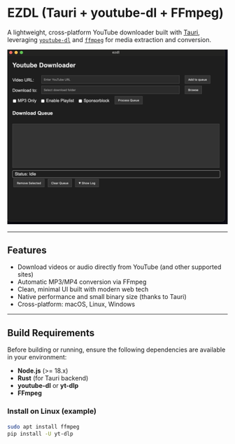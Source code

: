 # EZDL (Tauri + youtube-dl + FFmpeg)

A lightweight, cross-platform YouTube downloader built with [Tauri](https://tauri.app/), leveraging [`youtube-dl`](https://github.com/ytdl-org/youtube-dl) and [`ffmpeg`](https://ffmpeg.org/) for media extraction and conversion.

![App Screenshot](./screenshot.png)

---

## Features

- Download videos or audio directly from YouTube (and other supported sites)
- Automatic MP3/MP4 conversion via FFmpeg
- Clean, minimal UI built with modern web tech
- Native performance and small binary size (thanks to Tauri)
- Cross-platform: macOS, Linux, Windows

---

##  Build Requirements

Before building or running, ensure the following dependencies are available in your environment:

- **Node.js** (>= 18.x)
- **Rust** (for Tauri backend)
- **youtube-dl** or **yt-dlp**
- **FFmpeg**

### Install on Linux (example)

```bash
sudo apt install ffmpeg
pip install -U yt-dlp

